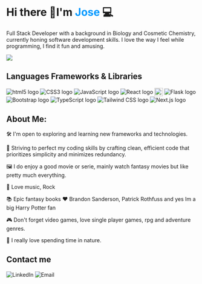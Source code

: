 <h1>Hi there 👋I'm <span style="color:#09f;">Jose</span> 💻</h1>
<p>Full Stack Developer with a background in Biology and Cosmetic Chemistry, currently honing software development skills. I love the way I feel while programming, I find it fun and amusing. </p>
<img src="https://miro.medium.com/v2/resize:fit:400/0*l1GgcqQ-pRxY5o1t">

<h2>Languages Frameworks & Libraries</h2>

<p>
  <a href="https://developer.mozilla.org/en-US/docs/Web/HTML" style="text-decoration: none; display: inline-block;">
    <img src="https://github.com/JoseJoaquinMartinez/JoseJoaquinMartinez/assets/61237112/ee1c02f8-492a-4f55-99b4-00f6f1282138" alt="html5 logo" style="vertical-align: middle;" />
  </a>
  <a href="https://developer.mozilla.org/en-US/docs/Web/CSS" style="text-decoration: none; display: inline-block;">
    <img src="https://github.com/JoseJoaquinMartinez/JoseJoaquinMartinez/assets/61237112/a9f4c1a5-c46a-486d-83e7-2ba4e84694ab" alt="CSS3 logo" style="vertical-align: middle;" />
  </a>
  <a href="https://developer.mozilla.org/en-US/docs/Web/JavaScript" style="text-decoration: none; display: inline-block;">
    <img src="https://github.com/JoseJoaquinMartinez/JoseJoaquinMartinez/assets/61237112/e1c4c6cf-3620-4942-adac-74c50dc5bd5c" alt="JavaScript logo" style="vertical-align: middle;" />
  </a>
  <a href="https://reactjs.org/" style="text-decoration: none; display: inline-block;">
    <img src="https://github.com/JoseJoaquinMartinez/JoseJoaquinMartinez/assets/61237112/814c12df-4081-443f-86ad-40e1804d258b" alt="React logo" style="vertical-align: middle;" />
  </a>
  <a href="https://www.python.org/" style="text-decoration: none; display: inline-block;">
    <img src="https://s3.dualstack.us-east-2.amazonaws.com/pythondotorg-assets/media/community/logos/python-logo-only.png" style="height: 22px; width: 22px; vertical-align: middle;" alt="Python logo" />
  </a>
  <a href="https://flask.palletsprojects.com/" style="text-decoration: none; display: inline-block;">
    <img src="https://github.com/JoseJoaquinMartinez/JoseJoaquinMartinez/assets/61237112/129f19c9-fcf6-468e-9211-0865c7748be5" alt="Flask logo" style="vertical-align: middle;" />
  </a>
  <a href="https://getbootstrap.com/" style="text-decoration: none; display: inline-block;">
    <img src="https://github.com/JoseJoaquinMartinez/JoseJoaquinMartinez/assets/61237112/0953daa4-45f0-4f89-9771-80a6a9cb3b8c" alt="Bootstrap logo" style="vertical-align: middle;" />
  </a>
  <a href="https://www.typescriptlang.org/" style="text-decoration: none; display: inline-block;">
    <img src="https://github.com/JoseJoaquinMartinez/JoseJoaquinMartinez/assets/61237112/5f7033b7-744b-404a-b0e4-7a04d76459ee" alt="TypeScript logo" style="vertical-align: middle;" />
  </a>
  <a href="https://tailwindcss.com/" style="text-decoration: none; display: inline-block;">
    <img src="https://github.com/JoseJoaquinMartinez/JoseJoaquinMartinez/assets/61237112/a621dee3-9c5f-4ba1-a41b-05359897d76d" alt="Tailwind CSS logo" style="vertical-align: middle;" />
  </a>
   <a href="https://nextjs.org/docs" style="text-decoration: none; display: inline-block;">
    <img src="https://github.com/vercel/vercel/blob/main/packages/frameworks/logos/next.js.png?raw=true" alt="Next.js logo" style="vertical-align: middle;" />
  </a>
</p>

  

<h2>About Me:</h2>
<p>🛠 I'm open to exploring and learning new frameworks and technologies.</p>
<p>🧰 Striving to perfect my coding skills by crafting clean, efficient code that prioritizes simplicity and minimizes redundancy.</p>
<p>🖼️ I do enjoy a good movie or serie, mainly watch fantasy movies but like pretty much everything.</p>
<p>🎵 Love music, Rock</p>
<p>📚 Epic fantasy books ❤️ Brandon Sanderson, Patrick Rothfuss and yes Im a big Harry Potter fan</p>
<p>🎮 Don't forget video games, love single player games, rpg and adventure genres.</p>
<p>🌳 I really love spending time in nature.</p>

<h2>Contact me</h2>
<p>
  <a href="https://www.linkedin.com/in/josejoaquinmartinezcarrillo/" style="text-decoration: none; display: inline-block;">
    <img src="https://github.com/JoseJoaquinMartinez/JoseJoaquinMartinez/assets/61237112/541f87b3-615f-421c-b44f-799b862c12bd" alt="LinkedIn" style="vertical-align: middle;" />
  </a>
  <a href="mailto:jj.martinez87@hotmail.com" style="text-decoration: none; display: inline-block;">
    <img src="https://github.com/JoseJoaquinMartinez/JoseJoaquinMartinez/assets/61237112/b4893729-c4ac-490f-b67a-159569f351e6" alt="Email" style="vertical-align: middle;" />
  </a>
</p>

